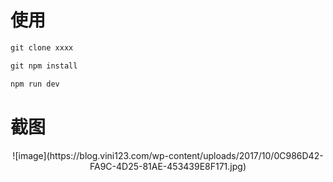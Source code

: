 
# 使用

``` js
git clone xxxx

git npm install

npm run dev
```

# 截图

<div style="text-align:center">
![image](https://blog.vini123.com/wp-content/uploads/2017/10/0C986D42-FA9C-4D25-81AE-453439E8F171.jpg)
</div>
